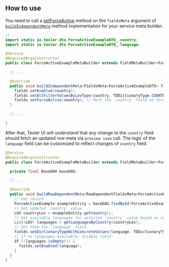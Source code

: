## How to use

You need to call a [setForceActive](https://github.com/tesler-platform/tesler/blob/master/tesler-core/src/main/java/io/tesler/core/dto/rowmeta/FieldsMeta.java#L77) method on the `fieldsMeta` argument of [`buildIndependentMeta`](https://github.com/tesler-platform/tesler/blob/master/tesler-core/src/main/java/io/tesler/core/service/rowmeta/FieldMetaBuilder.java#L52) method implementation for your service meta builder:

```java
// ...
import static io.tesler.dto.ForceActiveExampleDTO_.country;
import static io.tesler.dto.ForceActiveExampleDTO_.language;

@Service
@RequiredArgsConstructor
public class ForceActiveExampleMetaBuilder extends FieldMetaBuilder<ForceActiveExampleDTO> {

  // ...

  @Override
  public void buildIndependentMeta(FieldsMeta<ForceActiveExampleDTO> fields, InnerBcDescription bcDescription, Long parentId) {
    fields.setEnabled(country);
    fields.setAllFilterValuesByLovType(country, TDDictionaryType.COUNTRY);
    fields.setForceActive(country); // Mark the `country` field as force active
  }

  // ...

}
```

After that, Tesler UI will understand that any change to the `country` field should fetch an updated row meta via `preview save` call. The logic of the `language` field can be customized to reflect changes of `country` field:

```java
@Service
@RequiredArgsConstructor
public class ForceActiveExampleMetaBuilder extends FieldMetaBuilder<ForceActiveExampleDTO> {

  private final BaseDAO baseDAO;

  // ...

  @Override
  public void buildRowDependentMeta(RowDependentFieldsMeta<ForceActiveExampleDTO> fields, InnerBcDescription bcDescription, Long rowId, Long parentId) {
    // Get record
    ForceActiveExample exampleEntity = baseDAO.findById(ForceActiveExample.class, rowId);
    // Get updated `country` value
    LOV countryLov = exampleEntity.getCountry();
    // Get available languages for selected `country` value based on some custom logic
    List<LOV> languages = getLanguagesByCountry(countryLov);
    // Set them for `language` field
    fields.setDictionaryTypeWithConcreteValues(language, TDDictionaryType.LANGUAGE, languages);
    // If no languages available, disable field
    if (!languages.isEmpty()) {
      fields.setEnabled(language);
    }
  }
}

```
